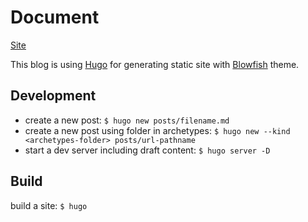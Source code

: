 # Document

[Site](https://torai55.github.io/blog/)

This blog is using [Hugo](https://gohugo.io/documentation/) for generating static site with [Blowfish](https://blowfish.page/docs/) theme.

## Development

- create a new post: `$ hugo new posts/filename.md`
- create a new post using folder in archetypes: `$ hugo new --kind <archetypes-folder> posts/url-pathname`
- start a dev server including draft content: `$ hugo server -D`

## Build

build a site: `$ hugo`
